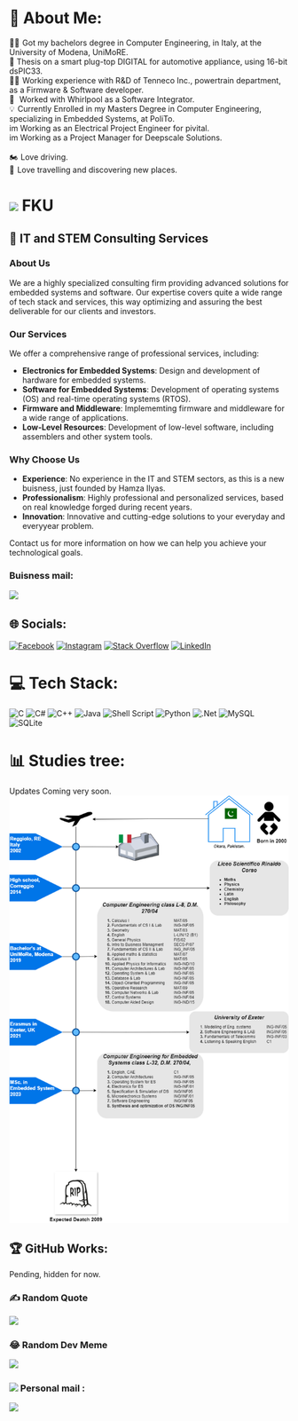 # 💫 About Me:
👨‍🎓   Got my bachelors degree in Computer Engineering, in Italy, at the University of Modena, UniMoRE.<br>📜   Thesis on a smart plug-top DIGITAL for automotive appliance, using 16-bit dsPIC33. <br>👨‍💻   Working experience with R&D of Tenneco Inc., powertrain department, as a Firmware & Software developer. <br> 🤳   Worked with Whirlpool as a Software Integrator. <br>💡   Currently Enrolled in my Masters Degree in Computer Engineering, specializing in Embedded Systems, at PoliTo. <br>im   Working as an Electrical Project Engineer for pivital. <br>im  Working as a Project Manager for Deepscale Solutions.  <br><br>🏍️   Love driving. <br>🌇   Love travelling and discovering new places.<br>


# <img src="https://www.flaticon.com/free-icon/puzzle_4406319?term=education&page=1&position=15&origin=tag&related_id=4406319"/>   FKU
## 🏢 IT and STEM Consulting Services

### About Us
We are a highly specialized consulting firm providing advanced solutions for embedded systems and software. Our expertise covers quite a wide range of tech stack and services, this way optimizing and assuring the best deliverable for our clients and investors.

### Our Services
We offer a comprehensive range of professional services, including:

- **Electronics for Embedded Systems**: Design and development of hardware for embedded systems.
- **Software for Embedded Systems**: Development of operating systems (OS) and real-time operating systems (RTOS).
- **Firmware and Middleware**: Implememting firmware and middleware for a wide range of applications.
- **Low-Level Resources**: Development of low-level software, including assemblers and other system tools.

### Why Choose Us
- **Experience**: No experience in the IT and STEM sectors, as this is a new buisness, just founded by Hamza Ilyas.
- **Professionalism**: Highly professional and personalized services, based on real knowledge forged during recent years.
- **Innovation**: Innovative and cutting-edge solutions to your everyday and everyyear problem.

Contact us for more information on how we can help you achieve your technological goals.
### Buisness mail:
[![](https://img.shields.io/badge/-Connect_with_me-10?style=for-the-badge&logo=Gmail&logoColor=white)](mailto:ilyashamza63@gmail.com?subject=Github%20Connection%20Request&body=Hey,%20I%20came%20across%20your%20GitHub%20profile%20and%20would%20like%20to%20connect%20with%20you.%20Can%20we%20discuss%20further%3F%0D%0A%0D%0A-%20[Your%20name%20or%20contact%20info])


## 🌐 Socials:
[![Facebook](https://img.shields.io/badge/Facebook-%231877F2.svg?logo=Facebook&logoColor=white)](https://www.facebook.com/profile.php?id=100004054805245)  [![Instagram](https://img.shields.io/badge/Instagram-%23E4405F.svg?logo=Instagram&logoColor=white)](https://instagram.com/ilyashamza70) [![Stack Overflow](https://img.shields.io/badge/-Stackoverflow-FE7A16?logo=stack-overflow&logoColor=white)](https://stackoverflow.com/users/21300753) 
[![LinkedIn](https://img.shields.io/badge/LinkedIn-%230077B5.svg?logo=linkedin&logoColor=white)](https://www.linkedin.com/in/hamza-ilyas-8aa125232/)

# 💻 Tech Stack:
![C](https://img.shields.io/badge/c-%2300599C.svg?style=for-the-badge&logo=c&logoColor=white) ![C#](https://img.shields.io/badge/c%23-%23239120.svg?style=for-the-badge&logo=c-sharp&logoColor=white) ![C++](https://img.shields.io/badge/c++-%2300599C.svg?style=for-the-badge&logo=c%2B%2B&logoColor=white) ![Java](https://img.shields.io/badge/java-%23ED8B00.svg?style=for-the-badge&logo=java&logoColor=white) ![Shell Script](https://img.shields.io/badge/shell_script-%23121011.svg?style=for-the-badge&logo=gnu-bash&logoColor=white) ![Python](https://img.shields.io/badge/python-3670A0?style=for-the-badge&logo=python&logoColor=ffdd54) ![.Net](https://img.shields.io/badge/.NET-5C2D91?style=for-the-badge&logo=.net&logoColor=white) ![MySQL](https://img.shields.io/badge/mysql-%2300f.svg?style=for-the-badge&logo=mysql&logoColor=white) ![SQLite](https://img.shields.io/badge/sqlite-%2307405e.svg?style=for-the-badge&logo=sqlite&logoColor=white)
# 📊 Studies tree:
Updates Coming very soon.
![Study Tree Diagram](https://github.com/ilyashamza70/ilyashamza70/blob/main/StudyTreev2.1.drawio.png)

## 🏆 GitHub Works:
Pending, hidden for now.


### ✍️ Random Quote
![](https://quotes-github-readme.vercel.app/api?type=horizontal&theme=tokyonight)

### 😂 Random Dev Meme

[![](https://visitcount.itsvg.in/api?id=ilyashamza70&icon=2&color=10)](https://visitcount.itsvg.in)

### <img src="https://img.icons8.com/fluency/32/000000/email-open.png"/>     Personal mail :
[![](https://img.shields.io/badge/-Connect_with_me-10?style=for-the-badge&logo=Gmail&logoColor=white)](mailto:ilyashamza63@gmail.com?subject=Github%20Connection%20Request&body=Hey,%20I%20came%20across%20your%20GitHub%20profile%20and%20would%20like%20to%20connect%20with%20you.%20Can%20we%20discuss%20further%3F%0D%0A%0D%0A-%20[Your%20name%20or%20contact%20info])


